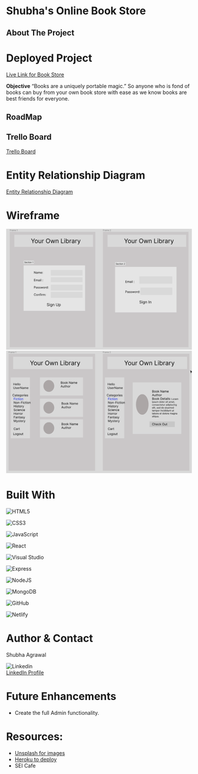 # Shubha's Online Book Store

## About The Project 

# Deployed Project
[Live Link for Book Store](https://shubha-online-book-store.herokuapp.com/)

**Objective** 
“Books are a uniquely portable magic.” So anyone who is fond of books can buy from your own book store with ease as we know books are best friends for everyone.

## RoadMap

## Trello Board
[Trello Board](https://trello.com/b/7AhNmfs0/your-own-library)

# Entity Relationship Diagram
[Entity Relationship Diagram](./assets/ERD.PNG)

# Wireframe

![image](./assets/Screen%20Shot%2004-27-23%20at%2007.03.18%20PM.PNG)
![image](./assets/Screen%20Shot%2004-27-23%20at%2007.03.25%20PM.PNG)

# Built With
![HTML5](https://img.shields.io/badge/html5-%23E34F26.svg?style=for-the-badge&logo=html5&logoColor=white)

![CSS3](https://img.shields.io/badge/css3-%231572B6.svg?style=for-the-badge&logo=css3&logoColor=white)

![JavaScript](https://img.shields.io/badge/javascript-%23323330.svg?style=for-the-badge&logo=javascript&logoColor=%23F7DF1E)

![React](https://img.shields.io/badge/react-%2320232a.svg?style=for-the-badge&logo=react&logoColor=%2361DAFB)

![Visual Studio](https://img.shields.io/badge/VSCode-0078D4?style=for-the-badge&logo=visual%20studio%20code&logoColor=white)  

![Express](https://img.shields.io/badge/Express.js-4.x-orange.svg)  

![NodeJS](https://img.shields.io/badge/Node.js-14.x-green.svg)  

![MongoDB](https://img.shields.io/badge/MongoDB-4.x-purple.svg)  

![GitHub](https://img.shields.io/badge/GitHub-100000?style=for-the-badge&logo=github&logoColor=white) 

![Netlify](https://img.shields.io/badge/netlify-%23000000.svg?style=for-the-badge&logo=netlify&logoColor=#00C7B7)



# Author & Contact
Shubha Agrawal

![Linkedin](https://img.shields.io/badge/LinkedIn-0077B5?style=for-the-badge&logo=linkedin&logoColor=white)    
[LinkedIn Profile](https://www.linkedin.com/in/shubha-jindal-agrawal/)

# Future Enhancements
* Create the full Admin functionality.

# Resources:
* [Unsplash for images](https://unsplash.com/)
* [Heroku to deploy](https://www.heroku.com)
* SEI Cafe



